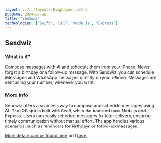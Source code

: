 ```yaml
---
layout: ../../layouts/BlogLayout.astro
pubDate: 2024-07-16
title: "Sendwiz"
technologies: ["Swift", "iOS", "Node.js", "Express"]
---
```


## Sendwiz

### What is it?

Compose messages with AI and schedule them from your iPhone. Never forget a birthday or a follow-up message. With Sendwiz, you can schedule iMessages and WhatsApp messages directly on your iPhone. Messages are sent using your number, whenever you want.

### More Info

Sendwiz offers a seamless way to compose and schedule messages using AI. The iOS app is built with Swift, while the backend uses Node.js and Express. Users can easily schedule messages for later delivery, ensuring timely communication without manual effort. The app handles various scenarios, such as reminders for birthdays or follow-up messages.

[More details can be found here](https://github.com/sendwiz/sendwiz-ios) and [here](https://github.com/sendwiz/sendwiz-backend).
